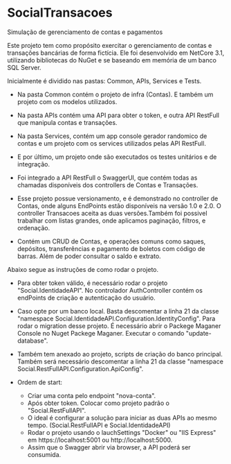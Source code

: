# SocialTransacoes
Simulação de gerenciamento de contas e pagamentos

Este projeto tem como propósito exercitar o gerenciamento de contas e transações bancárias de forma fictícia.
Ele foi desenvolvido em NetCore 3.1, utilizando bibliotecas do NuGet e se baseando em memória de um banco SQL Server.

Inicialmente é dividido nas pastas: Common, APIs, Services e Tests.

- Na pasta Common contém o projeto de infra (Contas). E também um projeto com os modelos utilizados.

- Na pasta APIs contém uma API para obter o token, e outra API RestFull que manipula contas e transações.

- Na pasta Services, contém um app console gerador randomico de contas e um projeto com os services utilizados pelas API RestFull.

- E por último, um projeto onde são executados os testes unitários e de integração.

- Foi integrado a API RestFull o SwaggerUI, que contém todas as chamadas disponíveis dos controllers de Contas e Transações.

- Esse projeto possue versionamento, e é demonstrado no controller de Contas, onde alguns EndPoints estão disponíveis na versão 1.0 e 2.0.
O controller Transacoes aceita as duas versões.Também foi possivel trabalhar com listas grandes, onde aplicamos paginação, filtros, e ordenação.

- Contém um CRUD de Contas, e operações comuns como saques, depósitos, transferências e pagamento de boletos com código de barras.
Além de poder consultar o saldo e extrato.

Abaixo segue as instruções de como rodar o projeto.

- Para obter token válido, é necessário rodar o projeto "Social.IdentidadeAPI".
No controlador AuthController contém os endPoints de criação e autenticação do usuário.

- Caso opte por um banco local. Basta descomentar a linha 21 da classe "namespace Social.IdentidadeAPI.Configuration.IdentityConfig".
Para rodar o migration desse projeto. É necessário abrir o Packege Maganer Console no Nuget Packege Maganer.
Executar o comando "update-database".

- Também tem anexado ao projeto, scripts de criação do banco principal.
Também será necessário descomentar a linha 21 da classe "namespace Social.RestFullAPI.Configuration.ApiConfig".

- Ordem de start:
	- Criar uma conta pelo endpoint "nova-conta".
	- Após obter token. Colocar como projeto padrão o "Social.RestFullAPI".
	- O ideal é configurar a solução para iniciar as duas APIs ao mesmo tempo. (Social.RestFullAPI e Social.IdentidadeAPI)
	- Rodar o projeto usando o lauchSettings "Docker" ou "IIS Express" em https://localhost:5001 ou http://localhost:5000.
	- Assim que o Swagger abrir via browser, a API poderá ser consumida.


